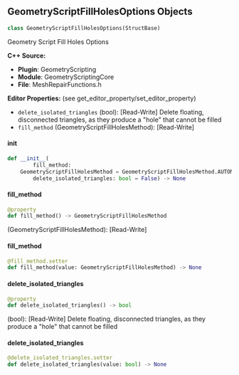 ## GeometryScriptFillHolesOptions Objects

```python
class GeometryScriptFillHolesOptions(StructBase)
```

Geometry Script Fill Holes Options

**C++ Source:**

- **Plugin**: GeometryScripting
- **Module**: GeometryScriptingCore
- **File**: MeshRepairFunctions.h

**Editor Properties:** (see get_editor_property/set_editor_property)

- ``delete_isolated_triangles`` (bool):  [Read-Write] Delete floating, disconnected triangles, as they produce a "hole" that cannot be filled
- ``fill_method`` (GeometryScriptFillHolesMethod):  [Read-Write]

<a id="unreal.GeometryScriptFillHolesOptions.__init__"></a>

#### __init__

```python
def __init__(
        fill_method:
    GeometryScriptFillHolesMethod = GeometryScriptFillHolesMethod.AUTOMATIC,
        delete_isolated_triangles: bool = False) -> None
```

<a id="unreal.GeometryScriptFillHolesOptions.fill_method"></a>

#### fill_method

```python
@property
def fill_method() -> GeometryScriptFillHolesMethod
```

(GeometryScriptFillHolesMethod):  [Read-Write]

<a id="unreal.GeometryScriptFillHolesOptions.fill_method"></a>

#### fill_method

```python
@fill_method.setter
def fill_method(value: GeometryScriptFillHolesMethod) -> None
```

<a id="unreal.GeometryScriptFillHolesOptions.delete_isolated_triangles"></a>

#### delete_isolated_triangles

```python
@property
def delete_isolated_triangles() -> bool
```

(bool):  [Read-Write] Delete floating, disconnected triangles, as they produce a "hole" that cannot be filled

<a id="unreal.GeometryScriptFillHolesOptions.delete_isolated_triangles"></a>

#### delete_isolated_triangles

```python
@delete_isolated_triangles.setter
def delete_isolated_triangles(value: bool) -> None
```

<a id="unreal.GeometryScriptRemoveSmallComponentOptions"></a>